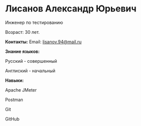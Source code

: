 # Лисанов Александр Юрьевич
Инженер по тестированию 

Возраст: 30 лет.

**Контакты:** Email: lisanov.94@mail.ru

**Знание языков:** 

Русский - совершенный

Англиский - начальный

**Навыки:**

Apache JMeter

Postman

Git

GitHub
                   

